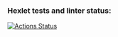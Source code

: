### Hexlet tests and linter status:
[![Actions Status](https://github.com/danilaprokoshev/frontend-project-lvl2/workflows/hexlet-check/badge.svg)](https://github.com/danilaprokoshev/frontend-project-lvl2/actions)